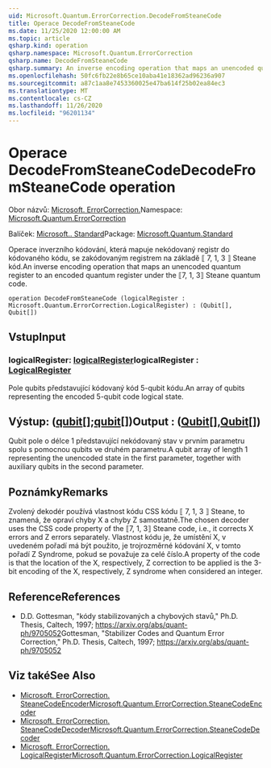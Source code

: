 ```yaml
---
uid: Microsoft.Quantum.ErrorCorrection.DecodeFromSteaneCode
title: Operace DecodeFromSteaneCode
ms.date: 11/25/2020 12:00:00 AM
ms.topic: article
qsharp.kind: operation
qsharp.namespace: Microsoft.Quantum.ErrorCorrection
qsharp.name: DecodeFromSteaneCode
qsharp.summary: An inverse encoding operation that maps an unencoded quantum register to an encoded quantum register under the ⟦7, 1, 3⟧ Steane quantum code.
ms.openlocfilehash: 50fc6fb22e8b65ce10aba41e18362ad96236a907
ms.sourcegitcommit: a87c1aa8e7453360025e47ba614f25b02ea84ec3
ms.translationtype: MT
ms.contentlocale: cs-CZ
ms.lasthandoff: 11/26/2020
ms.locfileid: "96201134"
---
```

# <a name="decodefromsteanecode-operation"></a><span data-ttu-id="e28c1-102">Operace DecodeFromSteaneCode</span><span class="sxs-lookup"><span data-stu-id="e28c1-102">DecodeFromSteaneCode operation</span></span>

<span data-ttu-id="e28c1-103">Obor názvů: [Microsoft. ErrorCorrection.](xref:Microsoft.Quantum.ErrorCorrection)</span><span class="sxs-lookup"><span data-stu-id="e28c1-103">Namespace: [Microsoft.Quantum.ErrorCorrection](xref:Microsoft.Quantum.ErrorCorrection)</span></span>

<span data-ttu-id="e28c1-104">Balíček: [Microsoft.. Standard](https://nuget.org/packages/Microsoft.Quantum.Standard)</span><span class="sxs-lookup"><span data-stu-id="e28c1-104">Package: [Microsoft.Quantum.Standard](https://nuget.org/packages/Microsoft.Quantum.Standard)</span></span>


<span data-ttu-id="e28c1-105">Operace inverzního kódování, která mapuje nekódovaný registr do kódovaného kódu, se zakódovaným registrem na základě ⟦ 7, 1, 3 ⟧ Steane kód.</span><span class="sxs-lookup"><span data-stu-id="e28c1-105">An inverse encoding operation that maps an unencoded quantum register to an encoded quantum register under the ⟦7, 1, 3⟧ Steane quantum code.</span></span>

```qsharp
operation DecodeFromSteaneCode (logicalRegister : Microsoft.Quantum.ErrorCorrection.LogicalRegister) : (Qubit[], Qubit[])
```


## <a name="input"></a><span data-ttu-id="e28c1-106">Vstup</span><span class="sxs-lookup"><span data-stu-id="e28c1-106">Input</span></span>

### <a name="logicalregister--logicalregister"></a><span data-ttu-id="e28c1-107">logicalRegister: [logicalRegister](xref:Microsoft.Quantum.ErrorCorrection.LogicalRegister)</span><span class="sxs-lookup"><span data-stu-id="e28c1-107">logicalRegister : [LogicalRegister](xref:Microsoft.Quantum.ErrorCorrection.LogicalRegister)</span></span>

<span data-ttu-id="e28c1-108">Pole qubits představující kódovaný kód 5-qubit kódu.</span><span class="sxs-lookup"><span data-stu-id="e28c1-108">An array of qubits representing the encoded 5-qubit code logical state.</span></span>



## <a name="output--qubitqubit"></a><span data-ttu-id="e28c1-109">Výstup: ([qubit](xref:microsoft.quantum.lang-ref.qubit)[];[qubit](xref:microsoft.quantum.lang-ref.qubit)[])</span><span class="sxs-lookup"><span data-stu-id="e28c1-109">Output : ([Qubit](xref:microsoft.quantum.lang-ref.qubit)[],[Qubit](xref:microsoft.quantum.lang-ref.qubit)[])</span></span>

<span data-ttu-id="e28c1-110">Qubit pole o délce 1 představující nekódovaný stav v prvním parametru spolu s pomocnou qubits ve druhém parametru.</span><span class="sxs-lookup"><span data-stu-id="e28c1-110">A qubit array of length 1 representing the unencoded state in the first parameter, together with auxiliary qubits in the second parameter.</span></span>

## <a name="remarks"></a><span data-ttu-id="e28c1-111">Poznámky</span><span class="sxs-lookup"><span data-stu-id="e28c1-111">Remarks</span></span>

<span data-ttu-id="e28c1-112">Zvolený dekodér používá vlastnost kódu CSS kódu ⟦ 7, 1, 3 ⟧ Steane, to znamená, že opraví chyby X a chyby Z samostatně.</span><span class="sxs-lookup"><span data-stu-id="e28c1-112">The chosen decoder uses the CSS code property of the ⟦7, 1, 3⟧ Steane code, i.e., it corrects X errors and Z errors separately.</span></span> <span data-ttu-id="e28c1-113">Vlastnost kódu je, že umístění X, v uvedeném pořadí má být použito, je trojrozměrné kódování X, v tomto pořadí Z Syndrome, pokud se považuje za celé číslo.</span><span class="sxs-lookup"><span data-stu-id="e28c1-113">A property of the code is that the location of the X, respectively, Z correction to be applied is the 3-bit encoding of the X, respectively, Z syndrome when considered an integer.</span></span>

## <a name="references"></a><span data-ttu-id="e28c1-114">Reference</span><span class="sxs-lookup"><span data-stu-id="e28c1-114">References</span></span>

- <span data-ttu-id="e28c1-115">D.</span><span class="sxs-lookup"><span data-stu-id="e28c1-115">D.</span></span> <span data-ttu-id="e28c1-116">Gottesman, "kódy stabilizovaných a chybových stavů," Ph.D. Thesis, Caltech, 1997; https://arxiv.org/abs/quant-ph/9705052</span><span class="sxs-lookup"><span data-stu-id="e28c1-116">Gottesman, "Stabilizer Codes and Quantum Error Correction," Ph.D. Thesis, Caltech, 1997; https://arxiv.org/abs/quant-ph/9705052</span></span>

## <a name="see-also"></a><span data-ttu-id="e28c1-117">Viz také</span><span class="sxs-lookup"><span data-stu-id="e28c1-117">See Also</span></span>

- [<span data-ttu-id="e28c1-118">Microsoft. ErrorCorrection. SteaneCodeEncoder</span><span class="sxs-lookup"><span data-stu-id="e28c1-118">Microsoft.Quantum.ErrorCorrection.SteaneCodeEncoder</span></span>](xref:Microsoft.Quantum.ErrorCorrection.SteaneCodeEncoder)
- [<span data-ttu-id="e28c1-119">Microsoft. ErrorCorrection. SteaneCodeDecoder</span><span class="sxs-lookup"><span data-stu-id="e28c1-119">Microsoft.Quantum.ErrorCorrection.SteaneCodeDecoder</span></span>](xref:Microsoft.Quantum.ErrorCorrection.SteaneCodeDecoder)
- [<span data-ttu-id="e28c1-120">Microsoft. ErrorCorrection. LogicalRegister</span><span class="sxs-lookup"><span data-stu-id="e28c1-120">Microsoft.Quantum.ErrorCorrection.LogicalRegister</span></span>](xref:Microsoft.Quantum.ErrorCorrection.LogicalRegister)